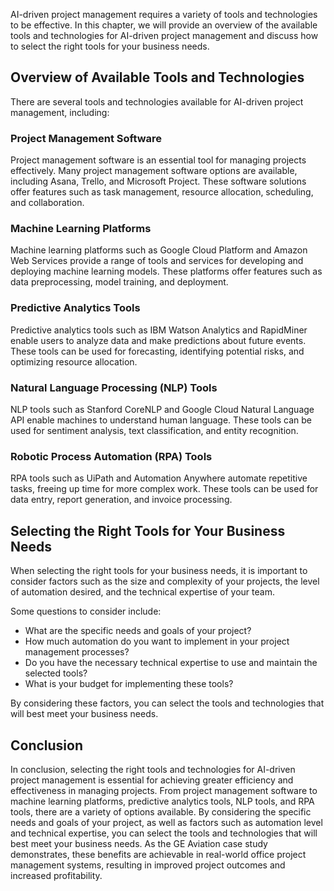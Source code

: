 
AI-driven project management requires a variety of tools and technologies to be effective. In this chapter, we will provide an overview of the available tools and technologies for AI-driven project management and discuss how to select the right tools for your business needs.

Overview of Available Tools and Technologies
--------------------------------------------

There are several tools and technologies available for AI-driven project management, including:

### Project Management Software

Project management software is an essential tool for managing projects effectively. Many project management software options are available, including Asana, Trello, and Microsoft Project. These software solutions offer features such as task management, resource allocation, scheduling, and collaboration.

### Machine Learning Platforms

Machine learning platforms such as Google Cloud Platform and Amazon Web Services provide a range of tools and services for developing and deploying machine learning models. These platforms offer features such as data preprocessing, model training, and deployment.

### Predictive Analytics Tools

Predictive analytics tools such as IBM Watson Analytics and RapidMiner enable users to analyze data and make predictions about future events. These tools can be used for forecasting, identifying potential risks, and optimizing resource allocation.

### Natural Language Processing (NLP) Tools

NLP tools such as Stanford CoreNLP and Google Cloud Natural Language API enable machines to understand human language. These tools can be used for sentiment analysis, text classification, and entity recognition.

### Robotic Process Automation (RPA) Tools

RPA tools such as UiPath and Automation Anywhere automate repetitive tasks, freeing up time for more complex work. These tools can be used for data entry, report generation, and invoice processing.

Selecting the Right Tools for Your Business Needs
-------------------------------------------------

When selecting the right tools for your business needs, it is important to consider factors such as the size and complexity of your projects, the level of automation desired, and the technical expertise of your team.

Some questions to consider include:

* What are the specific needs and goals of your project?
* How much automation do you want to implement in your project management processes?
* Do you have the necessary technical expertise to use and maintain the selected tools?
* What is your budget for implementing these tools?

By considering these factors, you can select the tools and technologies that will best meet your business needs.

Conclusion
----------

In conclusion, selecting the right tools and technologies for AI-driven project management is essential for achieving greater efficiency and effectiveness in managing projects. From project management software to machine learning platforms, predictive analytics tools, NLP tools, and RPA tools, there are a variety of options available. By considering the specific needs and goals of your project, as well as factors such as automation level and technical expertise, you can select the tools and technologies that will best meet your business needs. As the GE Aviation case study demonstrates, these benefits are achievable in real-world office project management systems, resulting in improved project outcomes and increased profitability.
